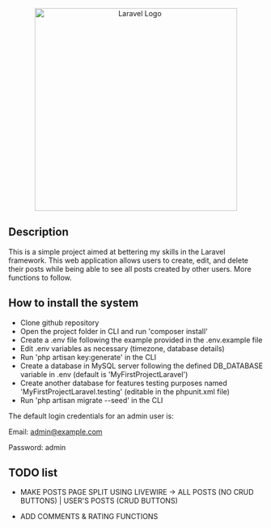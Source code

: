 <p align="center"><a href="https://laravel.com" target="_blank"><img src="https://raw.githubusercontent.com/laravel/art/master/logo-lockup/5%20SVG/2%20CMYK/1%20Full%20Color/laravel-logolockup-cmyk-red.svg" width="400" alt="Laravel Logo"></a></p>

## Description

This is a simple project aimed at bettering my skills in the Laravel framework. This web application allows users to create, edit, and delete their posts while being able to see all posts created by other users. More functions to follow.

## How to install the system

- Clone github repository
- Open the project folder in CLI and run 'composer install'
- Create a .env file following the example provided in the .env.example file
- Edit .env variables as necessary (timezone, database details)
- Run 'php artisan key:generate' in the CLI
- Create a database in MySQL server following the defined DB_DATABASE variable in .env (default is 'MyFirstProjectLaravel')
- Create another database for features testing purposes named 'MyFirstProjectLaravel.testing' (editable in the phpunit.xml file)
- Run 'php artisan migrate --seed' in the CLI


The default login credentials for an admin user is:

Email: admin@example.com

Password: admin

## TODO list

- MAKE POSTS PAGE SPLIT USING LIVEWIRE -> ALL POSTS (NO CRUD BUTTONS) | USER'S POSTS (CRUD BUTTONS)

- ADD COMMENTS & RATING FUNCTIONS
